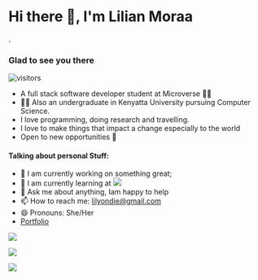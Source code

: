 #  Hi there :wave:, I'm Lilian Moraa
.
### Glad to see you there 
![visitors](https://visitor-badge.glitch.me/badge?page_id=page.id)

* A full stack software developer student at Microverse :woman_technologist:
* :woman_student: Also an undergraduate in Kenyatta University pursuing Computer Science. 
* I love programming, doing research and travelling.
* I love to make things that impact a change especially to the world
* Open to new opportunities :eyes:

#### Talking about personal Stuff:

- 🔭 I am currently working on something great;
- 🌱 I am currently learning at ![](https://img.shields.io/badge/Microverse-blueviolet)
- 💬 Ask me about anything, Iam happy to help
- 📫 How to reach me: lilyondie@gmail.com
- 😄 Pronouns: She/Her
- [Portfolio](https://lily-coder.github.io/myportfolio/)

<a target="_blank"
href="https://www.linkedin.com/in/lilian-moraa-99950b1b8"><img
src="https://img.shields.io/badge/-LinkedIn-0077b5?style=for-the-badge&logo=LinkedIn&logoColor=white"></img></a>

<a target="_blank"
href="mailto:lilyondie@gmail.com"><img
src="https://img.shields.io/badge/-Gmail-D14836?style=for-the-badge&logo=Gmail&logoColor=white"></img></a>

<a target="_blank"
href=" https://www.Twitter.com/LilianM53742529"><img
src="https://img.shields.io/badge/-Twitter-1DA1F2?style=for-the-badge&logo=Twitter&logoColor=white"></img></a>


